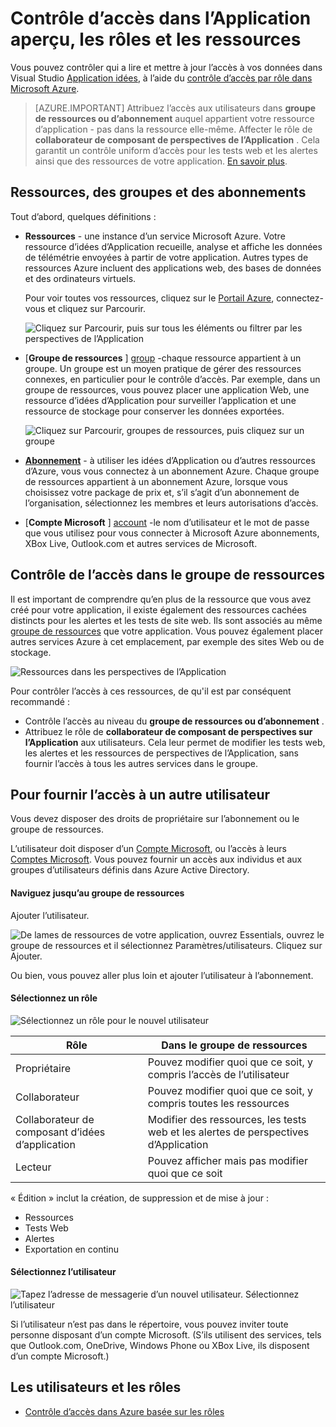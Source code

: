 <properties
    pageTitle="Contrôle d’accès dans l’Application aperçu, les rôles et les ressources"
    description="Les propriétaires, les collaborateurs et les lecteurs de perspectives sur la de votre organisation."
    services="application-insights"
    documentationCenter=""
    authors="alancameronwills"
    manager="douge"/>

<tags
    ms.service="application-insights"
    ms.workload="tbd"
    ms.tgt_pltfrm="ibiza"
    ms.devlang="na"
    ms.topic="article"
    ms.date="05/07/2016"
    ms.author="awills"/>

# <a name="resources-roles-and-access-control-in-application-insights"></a>Contrôle d’accès dans l’Application aperçu, les rôles et les ressources

Vous pouvez contrôler qui a lire et mettre à jour l’accès à vos données dans Visual Studio [Application idées][start], à l’aide du [contrôle d’accès par rôle dans Microsoft Azure](../active-directory/role-based-access-control-configure.md).

> [AZURE.IMPORTANT] Attribuez l’accès aux utilisateurs dans **groupe de ressources ou d’abonnement** auquel appartient votre ressource d’application - pas dans la ressource elle-même. Affecter le rôle de **collaborateur de composant de perspectives de l’Application** . Cela garantit un contrôle uniform d’accès pour les tests web et les alertes ainsi que des ressources de votre application. [En savoir plus](#access).


## <a name="resources-groups-and-subscriptions"></a>Ressources, des groupes et des abonnements

Tout d’abord, quelques définitions :

* **Ressources** - une instance d’un service Microsoft Azure. Votre ressource d’idées d’Application recueille, analyse et affiche les données de télémétrie envoyées à partir de votre application.  Autres types de ressources Azure incluent des applications web, des bases de données et des ordinateurs virtuels.

    Pour voir toutes vos ressources, cliquez sur le [Portail Azure][portal], connectez-vous et cliquez sur Parcourir.

    ![Cliquez sur Parcourir, puis sur tous les éléments ou filtrer par les perspectives de l’Application](./media/app-insights-resources-roles-access-control/10-browse.png)

<a name="resource-group"></a>

* [**Groupe de ressources** ] [ group] -chaque ressource appartient à un groupe. Un groupe est un moyen pratique de gérer des ressources connexes, en particulier pour le contrôle d’accès. Par exemple, dans un groupe de ressources, vous pouvez placer une application Web, une ressource d’idées d’Application pour surveiller l’application et une ressource de stockage pour conserver les données exportées.


    ![Cliquez sur Parcourir, groupes de ressources, puis cliquez sur un groupe](./media/app-insights-resources-roles-access-control/11-group.png)

* [**Abonnement**](https://manage.windowsazure.com) - à utiliser les idées d’Application ou d’autres ressources d’Azure, vous vous connectez à un abonnement Azure. Chaque groupe de ressources appartient à un abonnement Azure, lorsque vous choisissez votre package de prix et, s’il s’agit d’un abonnement de l’organisation, sélectionnez les membres et leurs autorisations d’accès.
* [**Compte Microsoft** ] [ account] -le nom d’utilisateur et le mot de passe que vous utilisez pour vous connecter à Microsoft Azure abonnements, XBox Live, Outlook.com et autres services de Microsoft.


## <a name="access"></a>Contrôle de l’accès dans le groupe de ressources

Il est important de comprendre qu’en plus de la ressource que vous avez créé pour votre application, il existe également des ressources cachées distincts pour les alertes et les tests de site web. Ils sont associés au même [groupe de ressources](#resource-group) que votre application. Vous pouvez également placer autres services Azure à cet emplacement, par exemple des sites Web ou de stockage.

![Ressources dans les perspectives de l’Application](./media/app-insights-resources-roles-access-control/00-resources.png)

Pour contrôler l’accès à ces ressources, de qu'il est par conséquent recommandé :

* Contrôle l’accès au niveau du **groupe de ressources ou d’abonnement** .
* Attribuez le rôle de **collaborateur de composant de perspectives sur l’Application** aux utilisateurs. Cela leur permet de modifier les tests web, les alertes et les ressources de perspectives de l’Application, sans fournir l’accès à tous les autres services dans le groupe.

## <a name="to-provide-access-to-another-user"></a>Pour fournir l’accès à un autre utilisateur

Vous devez disposer des droits de propriétaire sur l’abonnement ou le groupe de ressources.

L’utilisateur doit disposer d’un [Compte Microsoft][account], ou l’accès à leurs [Comptes Microsoft](..\active-directory\sign-up-organization.md). Vous pouvez fournir un accès aux individus et aux groupes d’utilisateurs définis dans Azure Active Directory.

#### <a name="navigate-to-the-resource-group"></a>Naviguez jusqu’au groupe de ressources

Ajouter l’utilisateur.

![De lames de ressources de votre application, ouvrez Essentials, ouvrez le groupe de ressources et il sélectionnez Paramètres/utilisateurs. Cliquez sur Ajouter.](./media/app-insights-resources-roles-access-control/01-add-user.png)

Ou bien, vous pouvez aller plus loin et ajouter l’utilisateur à l’abonnement.

#### <a name="select-a-role"></a>Sélectionnez un rôle

![Sélectionnez un rôle pour le nouvel utilisateur](./media/app-insights-resources-roles-access-control/03-role.png)

Rôle | Dans le groupe de ressources
---|---
Propriétaire | Pouvez modifier quoi que ce soit, y compris l’accès de l’utilisateur
Collaborateur | Pouvez modifier quoi que ce soit, y compris toutes les ressources
Collaborateur de composant d’idées d’application | Modifier des ressources, les tests web et les alertes de perspectives d’Application
Lecteur | Pouvez afficher mais pas modifier quoi que ce soit

« Édition » inclut la création, de suppression et de mise à jour :

* Ressources
* Tests Web
* Alertes
* Exportation en continu

#### <a name="select-the-user"></a>Sélectionnez l’utilisateur


![Tapez l’adresse de messagerie d’un nouvel utilisateur. Sélectionnez l’utilisateur](./media/app-insights-resources-roles-access-control/04-user.png)

Si l’utilisateur n’est pas dans le répertoire, vous pouvez inviter toute personne disposant d’un compte Microsoft.
(S’ils utilisent des services, tels que Outlook.com, OneDrive, Windows Phone ou XBox Live, ils disposent d’un compte Microsoft.)



## <a name="users-and-roles"></a>Les utilisateurs et les rôles

* [Contrôle d’accès dans Azure basée sur les rôles](../active-directory/role-based-access-control-configure.md)



<!--Link references-->

[account]: https://account.microsoft.com
[group]: ../resource-group-overview.md
[portal]: https://portal.azure.com/
[start]: app-insights-overview.md

